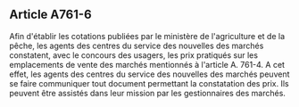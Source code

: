 Article A761-6
----
Afin d'établir les cotations publiées par le ministère de l'agriculture et de la
pêche, les agents des centres du service des nouvelles des marchés constatent,
avec le concours des usagers, les prix pratiqués sur les emplacements de vente
des marchés mentionnés à l'article A. 761-4. A cet effet, les agents des centres
du service des nouvelles des marchés peuvent se faire communiquer tout document
permettant la constatation des prix. Ils peuvent être assistés dans leur mission
par les gestionnaires des marchés.
